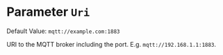# Parameter `Uri`
Default Value: `mqtt://example.com:1883`

URI to the MQTT broker including the port. E.g. `mqtt://192.168.1.1:1883`.
